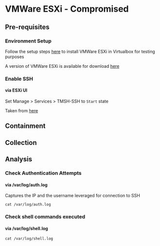 # VMWare ESXi - Compromised

## Pre-requisites

### Environment Setup

Follow the setup steps [here](https://www.wintips.org/how-to-install-vmware-esxi-on-virtualbox/) to install VMWare ESXi in Virtualbox for testing purposes

A version of VMWare ESXi is available for download [here](https://archive.org/details/ESXi6.7)

### Enable SSH

#### via ESXi UI

Set Manage > Services > TMSH-SSH to `Start` state

Taken from [here](https://www.serversaustralia.com.au/articles/virtualisation/vmware-esxi)

## Containment

## Collection

## Analysis

### Check Authentication Attempts

#### via /var/log/auth.log

Captures the IP and the username leveraged for connection to SSH

```
cat /var/log/auth.log
```

### Check shell commands executed

#### via /var/log/shell.log
```
cat /var/log/shell.log
``` 
